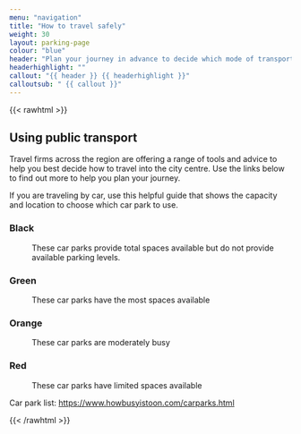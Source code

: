 ```yaml
---
menu: "navigation"
title: "How to travel safely"
weight: 30
layout: parking-page
colour: "blue"
header: "Plan your journey in advance to decide which mode of transport is best for you."
headerhighlight: ""
callout: "{{ header }} {{ headerhighlight }}"
calloutsub: " {{ callout }}"
---
```

{{< rawhtml >}}
    <div id="map"></div>
    <!-- <h2>Using public transport</h2>
    <p>Travel firms across the region are offering a range of tools and advice to help you best decide how to travel into the city centre. Use the links below to find out more to help you plan your journey.</p>
    <p>If you are traveling by car, use this helpful guide that shows the capacity and location to choose which car park to use.</p> -->
    <div class="carParkKey">
      <h2>Using public transport</h2>
      <p>Travel firms across the region are offering a range of tools and advice to help you best decide how to travel into the city centre. Use the links below to find out more to help you plan your journey.</p>
      <p>If you are traveling by car, use this helpful guide that shows the capacity and location to choose which car park to use.</p>
      <dl>
        <dt><h3 class="black">Black</h3></dt>
        <dd><p>These car parks provide total spaces available but do not provide available parking levels.</p></dd>
        <dt><h3 class="green">Green</h3></dt>
        <dd><p>These car parks have the most spaces available</p></dd>
        <dt><h3 class="orange">Orange</h3></dt>
        <dd><p>These car parks are moderately busy</p></dd>
        <dt><h3 class="red">Red</h3></dt>
        <dd><p>These car parks have limited spaces available</p></dd>
      </dl>
       <p class="carParkKey__link">Car park list: <a href="https://www.howbusyistoon.com/carparks.html" target="_blank">https://www.howbusyistoon.com/carparks.html</a></p> 
    </div>
{{< /rawhtml >}}